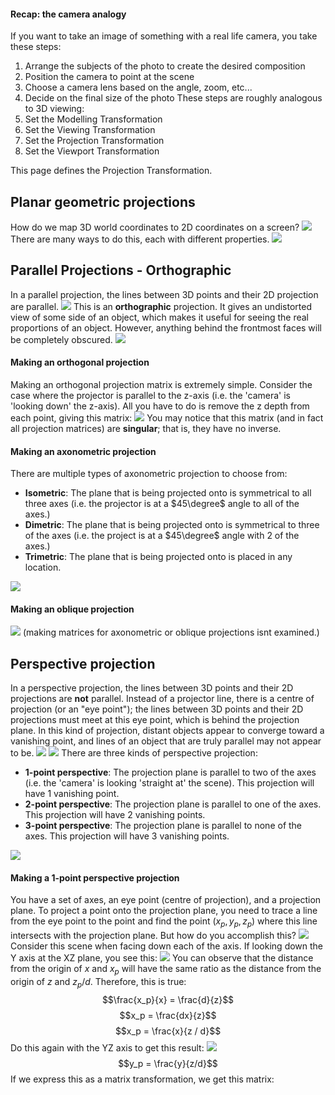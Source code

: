 #### Recap: the camera analogy
If you want to take an image of something with a real life camera, you take these steps:
1. Arrange the subjects of the photo to create the desired composition
2. Position the camera to point at the scene
3. Choose a camera lens based on the angle, zoom, etc...
4. Decide on the final size of the photo
These steps are roughly analogous to 3D viewing:
1. Set the Modelling Transformation
2. Set the Viewing Transformation
3. Set the Projection Transformation
4. Set the Viewport Transformation

This page defines the Projection Transformation.

## Planar geometric projections
How do we map 3D world coordinates to 2D coordinates on a screen? 
![](Pasted%20image%2020230222125601.png)
There are many ways to do this, each with different properties.
![](Pasted%20image%2020230222130149.png)

## Parallel Projections - Orthographic
In a parallel projection, the lines between 3D points and their 2D projection are parallel. 
![](Pasted%20image%2020230222130757.png)
This is an **orthographic** projection. It gives an undistorted view of some side of an object, which makes it useful for seeing the real proportions of an object. However, anything behind the frontmost faces will be completely obscured.
![](Pasted%20image%2020230222131112.png)
#### Making an orthogonal projection
Making an orthogonal projection matrix is extremely simple. Consider the case where the projector is parallel to the z-axis (i.e. the 'camera' is 'looking down' the z-axis). All you have to do is remove the z depth from each point, giving this matrix:
![](Pasted%20image%2020230222131621.png)
You may notice that this matrix (and in fact all projection matrices) are **singular**; that is, they have no inverse. 

#### Making an axonometric projection
There are multiple types of axonometric projection to choose from:
- **Isometric**: The plane that is being projected onto is symmetrical to all three axes (i.e. the projector is at a $45\degree$ angle to all of the axes.)
- **Dimetric**: The plane that is being projected onto is symmetrical to three of the axes (i.e. the project is at a $45\degree$ angle with 2 of the axes.)
- **Trimetric**: The plane that is being projected onto is placed in any location.

![](Pasted%20image%2020230222131836.png)
#### Making an oblique projection
![](Pasted%20image%2020230222133027.png)
(making matrices for axonometric or oblique projections isnt examined.)

## Perspective projection
In a perspective projection, the lines between 3D points and their 2D projections are **not** parallel. Instead of a projector line, there is a centre of projection (or an "eye point"); the lines between 3D points and their 2D projections must meet at this eye point, which is behind the projection plane. In this kind of projection, distant objects appear to converge toward a vanishing point, and lines of an object that are truly parallel may not appear to be.
![](Pasted%20image%2020230222134141.png)
![](Pasted%20image%2020230222134323.png)
There are three kinds of perspective projection:
- **1-point perspective**: The projection plane is parallel to two of the axes (i.e. the 'camera' is looking 'straight at' the scene). This projection will have 1 vanishing point.
- **2-point perspective**: The projection plane is parallel to one of the axes. This projection will have 2 vanishing points.
- **3-point perspective**: The projection plane is parallel to none of the axes. This projection will have 3 vanishing points.

![](Pasted%20image%2020230222134553.png)
#### Making a 1-point perspective projection
You have a set of axes, an eye point (centre of projection), and a projection plane. To project a point onto the projection plane, you need to trace a line from the eye point to the point and find the point $(x_p, y_p, z_p)$ where this line intersects with the projection plane. But how do you accomplish this?
![](Pasted%20image%2020230222134954.png)
Consider this scene when facing down each of the axis. If looking down the Y axis at the XZ plane, you see this:
![](Pasted%20image%2020230222135447.png)
You can observe that the distance from the origin of $x$ and $x_p$ will have the same ratio as the distance from the origin of $z$ and $z_p/d$. Therefore, this is true:
$$\frac{x_p}{x} = \frac{d}{z}$$
$$x_p = \frac{dx}{z}$$
$$x_p = \frac{x}{z / d}$$
Do this again with the YZ axis to get this result:
![](Pasted%20image%2020230222141423.png)
$$y_p = \frac{y}{z/d}$$
If we express this as a matrix transformation, we get this matrix:
